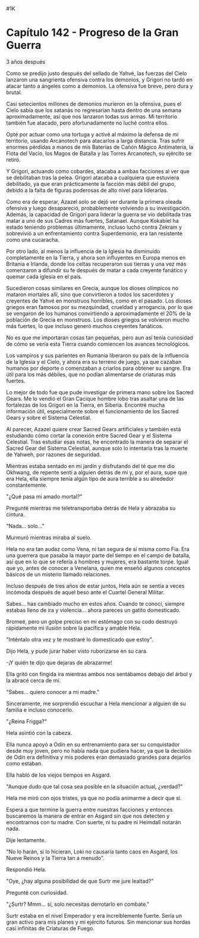 
#1K 

# Capítulo 142 - Progreso de la Gran Guerra


3 años después

Como se predijo justo después del sellado de Yahvé, las fuerzas del Cielo lanzaron una sangrienta ofensiva contra los demonios, y Grigori no tardó en atacar tanto a ángeles como a demonios. La ofensiva fue breve, pero dura y brutal.

Casi setecientos millones de demonios murieron en la ofensiva, pues el Cielo sabía que los satanás no regresarían hasta dentro de una semana aproximadamente, así que nos lanzaron todas sus armas. Mi territorio también fue atacado, pero afortunadamente no luché contra ellos.

Opté por actuar como una tortuga y activé al máximo la defensa de mi territorio, usando Arcanotech para atacarlos a larga distancia. Tras sufrir enormes pérdidas a manos de mis Baterías de Cañón Mágico Antimateria, la Flota del Vacío, los Magos de Batalla y las Torres Arcanotech, su ejército se retiró.

Y Grigori, actuando como cobardes, atacaba a ambas facciones al ver que se debilitaban tras la pelea. Grigori atacaba a cualquiera que estuviera debilitado, ya que eran prácticamente la facción más débil del grupo, debido a la falta de figuras poderosas de alto nivel para liderarlas.

Como era de esperar, Azazel solo se dejó ver durante la primera oleada ofensiva y luego desapareció, probablemente volviendo a su investigación. Además, la capacidad de Grigori para liderar la guerra se vio debilitada tras matar a uno de sus Cadres más fuertes, Satanael. Aunque Kokabiel ha estado teniendo problemas últimamente, incluso luchó contra Zekram y sobrevivió a un enfrentamiento contra Superdemonio, era tan resistente como una cucaracha.

Por otro lado, al menos la influencia de la Iglesia ha disminuido completamente en la Tierra, y ahora son influyentes en Europa menos en Britania e Irlanda, donde los celtas recuperaron sus tierras y una vez más comenzaron a difundir su fe después de matar a cada creyente fanático y quemar cada iglesia en el país.

Sucedieron cosas similares en Grecia, aunque los dioses olímpicos no mataron mortales allí, sino que convirtieron a todos los sacerdotes y creyentes de Yahvé en monstruos horribles, como en el pasado. Los dioses griegos eran famosos por su mezquindad, crueldad y arrogancia, por lo que se vengaron de los humanos convirtiendo a aproximadamente el 20% de la población de Grecia en monstruos. Los dioses griegos se volvieron mucho más fuertes, lo que incluso generó muchos creyentes fanáticos.

No es que me importaran cosas tan pequeñas, pero aun así tenía curiosidad de cómo se vería esta Tierra cuando comiencen los avances tecnológicos.

Los vampiros y sus parientes en Rumania liberaron su país de la influencia de la Iglesia y el Cielo, y ahora era su terreno de juego, ya que cazaban humanos por deporte o comenzaban a criarlos para obtener su sangre. Era útil para los más débiles, que no podían alimentarse de criaturas más fuertes.

Lo mejor de todo fue que pude investigar de primera mano sobre los Sacred Gears. Me lo vendió el Gran Cacique hombre lobo tras asaltar una de las fortalezas de los Grigori en la Tierra, en Siberia. Encontré mucha información útil, especialmente sobre el funcionamiento de los Sacred Gears y sobre el Sistema Celestial.

Al parecer, Azazel quiere crear Sacred Gears artificiales y también está estudiando cómo cortar la conexión entre Sacred Gear y el Sistema Celestial. Tras estudiar esas notas, he encontrado la manera de separar el Sacred Gear del Sistema Celestial, aunque solo lo intentaría tras la muerte de Yahweh, por razones de seguridad.

Mientras estaba sentado en mi jardín y disfrutando del té que me dio Okhwang, de repente sentí a alguien detrás de mí y, por el aura, supe que era Hela, ella siempre tenía algún tipo de aura terrible a su alrededor constantemente.

"¿Qué pasa mi amado mortal?"

Pregunté mientras me teletransportaba detrás de Hela y abrazaba su cintura.

"Nada... solo..."

Murmuró mientras miraba al suelo.

Hela no era tan audaz como Vena, ni tan segura de sí misma como Fia. Era una guerrera que pasaba la mayor parte del tiempo en el campo de batalla, así que en lo que se refería a hombres y mujeres, era bastante torpe. Igual que yo, antes de conocer a Venelana, quien me enseñó algunos conceptos básicos de un misterio llamado relaciones.

Incluso después de tres años de estar juntos, Hela aún se sentía a veces incómoda después de aquel beso ante el Cuartel General Militar.

Sabes... has cambiado mucho en estos años. Cuando te conocí, siempre estabas lleno de ira y violencia... ahora pareces un gatito domesticado.

Bromeé, pero un golpe preciso en mi estómago con su codo destruyó rápidamente mi ilusión sobre la pacífica y amable Hela.

"Inténtalo otra vez y te mostraré lo domesticado que estoy".

Dijo Hela, y pude jurar haber visto ruborizarse en su cara.

-¡Y quién te dijo que dejaras de abrazarme!

Ella gritó con fingida ira mientras ambos nos sentábamos debajo del árbol y la abracé cerca de mí.

"Sabes... quiero conocer a mi madre."

Sinceramente, me sorprendió escuchar a Hela mencionar a alguien de su familia e incluso conocerlo.

"¿Reina Frigga?"

Hela asintió con la cabeza.

Ella nunca apoyó a Odín en su entrenamiento para ser su conquistador desde muy joven, pero no había nada que pudiera hacer, ya que la decisión de Odín era definitiva y mis poderes eran demasiado grandes para dejarlos como estaban.

Ella habló de los viejos tiempos en Asgard.

"Aunque dudo que tal cosa sea posible en la situación actual, ¿verdad?"

Hela me miró con ojos tristes, ya que no podía animarme a decir que sí.

Espera a que termine la guerra entre nuestras facciones y entonces buscaremos la manera de entrar en Asgard sin que nos detecten y encontrarnos con tu madre. Con suerte, ni tu padre ni Heimdall notarán nada.

Dije lentamente.

"No lo harán, si lo hicieran, Loki no causaría tanto caos en Asgard, los Nueve Reinos y la Tierra tan a menudo".

Respondió Hela.

"Oye, ¿hay alguna posibilidad de que Surtr me jure lealtad?"

Pregunté con curiosidad.

"¿Surtr? Mmm... sí, solo necesitas derrotarlo en combate."

Surtr estaba en el nivel Emperador y era increíblemente fuerte. Sería un gran activo para mis planes y mi ejército futuros. Sin mencionar sus hordas casi infinitas de Criaturas de Fuego.